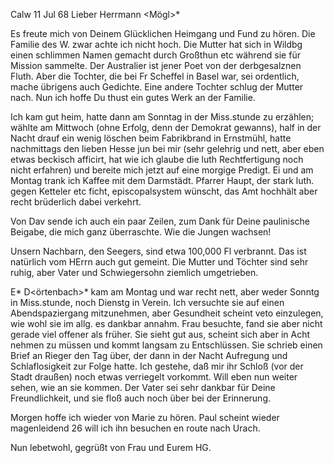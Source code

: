  Calw 11 Jul 68
Lieber Herrmann <Mögl>*

Es freute mich von Deinem Glücklichen Heimgang und Fund zu hören. Die Familie des W. zwar achte ich nicht hoch. Die Mutter hat sich in Wildbg einen schlimmen Namen gemacht durch Großthun etc während sie für Mission sammelte. Der Australier ist jener Poet von der derbgesalznen Fluth. Aber die Tochter, die bei Fr Scheffel in Basel war, sei ordentlich, mache übrigens auch Gedichte. Eine andere Tochter schlug der Mutter nach. Nun ich hoffe Du thust ein gutes Werk an der Familie.

Ich kam gut heim, hatte dann am Sonntag in der Miss.stunde zu erzählen; wählte am Mittwoch (ohne Erfolg, denn der Demokrat gewanns), half in der Nacht drauf ein wenig löschen beim Fabrikbrand in Ernstmühl, hatte nachmittags den lieben Hesse jun bei mir (sehr gelehrig und nett, aber eben etwas beckisch afficirt, hat wie ich glaube die luth Rechtfertigung noch nicht erfahren) und bereite mich jetzt auf eine morgige Predigt. Ei und am Montag trank ich Kaffee mit dem Darmstädt. Pfarrer Haupt, der stark luth. gegen Ketteler etc ficht, episcopalsystem wünscht, das Amt hochhält aber recht brüderlich dabei verkehrt.

Von Dav sende ich auch ein paar Zeilen, zum Dank für Deine paulinische Beigabe, die mich ganz überraschte. Wie die Jungen wachsen!

Unsern Nachbarn, den Seegers, sind etwa 100,000 Fl verbrannt. Das ist natürlich vom HErrn auch gut gemeint. Die Mutter und Töchter sind sehr ruhig, aber Vater und Schwiegersohn ziemlich umgetrieben.

E<milie>* D<örtenbach>* kam am Montag und war recht nett, aber weder Sonntg in Miss.stunde, noch Dienstg in Verein. Ich versuchte sie auf einen Abendspaziergang mitzunehmen, aber Gesundheit scheint veto einzulegen, wie wohl sie im allg. es dankbar annahm. Frau besuchte, fand sie aber nicht gerade viel offener als früher. Sie sieht gut aus, scheint sich aber in Acht nehmen zu müssen und kommt langsam zu Entschlüssen. Sie schrieb einen Brief an Rieger den Tag über, der dann in der Nacht Aufregung und Schlaflosigkeit zur Folge hatte. Ich gestehe, daß mir ihr Schloß (vor der Stadt draußen) noch etwas verriegelt vorkommt. Will eben nun weiter sehen, wie an sie kommen. Der Vater sei sehr dankbar für Deine Freundlichkeit, und sie floß auch noch über bei der Erinnerung.

Morgen hoffe ich wieder von Marie zu hören. Paul scheint wieder magenleidend 26 will ich ihn besuchen en route nach Urach.

Nun lebetwohl, gegrüßt von Frau und Eurem
 HG.
